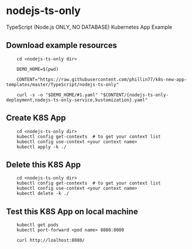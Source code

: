 # nodejs-ts-only

TypeScript (Node.js ONLY, NO DATABASE) Kubernetes App Example

## Download example resources
        cd <nodejs-ts-only dir>

        DEMO_HOME=$(pwd)

        CONTENT="https://raw.githubusercontent.com/phillin77/k8s-new-app-templates/master/TypeScript/nodejs-ts-only"

        curl -s -o "$DEMO_HOME/#1.yaml" "$CONTENT/{nodejs-ts-only-deployment,nodejs-ts-only-service,kustomization}.yaml"

## Create K8S App
        cd <nodejs-ts-only dir>
        kubectl config get-contexts  # to get your context list
        kubectl config use-context <your context name>
        kubectl apply -k ./

## Delete this K8S App
        cd <nodejs-ts-only dir>
        kubectl config get-contexts  # to get your context list
        kubectl config use-context <your context name>
        kubectl delete -k ./

## Test this K8S App on local machine
        kubectl get pods
        kubectl port-forward <pod name> 8080:8080

        curl http://loalhost:8080/

